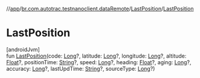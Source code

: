//[app](../../../index.md)/[br.com.autotrac.testnanoclient.dataRemote](../index.md)/[LastPosition](index.md)/[LastPosition](-last-position.md)

# LastPosition

[androidJvm]\
fun [LastPosition](-last-position.md)(code: [Long](https://kotlinlang.org/api/latest/jvm/stdlib/kotlin/-long/index.html)?, latitude: [Long](https://kotlinlang.org/api/latest/jvm/stdlib/kotlin/-long/index.html)?, longitude: [Long](https://kotlinlang.org/api/latest/jvm/stdlib/kotlin/-long/index.html)?, altitude: [Float](https://kotlinlang.org/api/latest/jvm/stdlib/kotlin/-float/index.html)?, positionTime: [String](https://kotlinlang.org/api/latest/jvm/stdlib/kotlin/-string/index.html)?, speed: [Long](https://kotlinlang.org/api/latest/jvm/stdlib/kotlin/-long/index.html)?, heading: [Float](https://kotlinlang.org/api/latest/jvm/stdlib/kotlin/-float/index.html)?, aging: [Long](https://kotlinlang.org/api/latest/jvm/stdlib/kotlin/-long/index.html)?, accuracy: [Long](https://kotlinlang.org/api/latest/jvm/stdlib/kotlin/-long/index.html)?, lastUpdTime: [String](https://kotlinlang.org/api/latest/jvm/stdlib/kotlin/-string/index.html)?, sourceType: [Long](https://kotlinlang.org/api/latest/jvm/stdlib/kotlin/-long/index.html)?)
